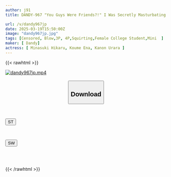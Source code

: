 ```yaml
---
author: j91
title: DANDY-967 "You Guys Were Friends?!" I Was Secretly Masturbating While Looking At Her Panties, Not Realizing That Her Skirt Was Flipped Up, When The Girl Next To Me Found Out And Got Hold Of My Weakness And Fucked Me Again And Again

url: /v/dandy967jp
date: 2025-03-19T15:50:00Z
image: "dandy967jp.jpg"
tags: [Censored, Blow,3P, 4P,Squirting,Female College Student,Mini	]
maker: [ Dandy]
actress: [ Minasuki Hikaru, Koume Ena, Kanon Urara ]
---
```



{{< rawhtml >}}

<div class="video" data-videoid="gjxbVGr76muqyAy">
    <a href="javascript:;">
        <img src="/v/dandy967jp/dandy967jp.jpg" width="WIDTH" height="HEIGHT" alt="dandy967jp.mp4" loading="lazy">
    </a>
</div>

<script type="text/javascript" src="https://j91.asia/asset/on-demand-st.js"></script>

<br>
  <link rel="stylesheet" href="https://j91.asia/asset/bs5.css">
  
  <center>
  <button class="btn btn-primary" type="button" data-bs-toggle="collapse" data-bs-target=".multi-collapse" aria-expanded="false" aria-controls="multiCollapseExample1 multiCollapseExample2"><h2>Download</h2></button></center>
</p>
<div class="row">
  <div class="col">
    <div class="collapse multi-collapse" id="multiCollapseExample1">
      <div class="card card-body">
	      	      <br>
<div class="buttons">  
<p><a href="/v/dandy967jp/st.html" target="_blank"><button class="btn-hover color-3"><i class="fa fa-download"></i> ST</button></a></p></div>
    </div>
  </div>
</div>
  <div class="col">
    <div class="collapse multi-collapse" id="multiCollapseExample2">
      <div class="card card-body">
	      <br>
<div class="buttons">
<p><a href="/v/dandy967jp/sw.html" target="_blank"><button class="btn-hover color-2"><i class="fa fa-download"></i> SW</button></a></p></div>
<br><br>
      </div>
    </div>
  </div>
</div>

{{< /rawhtml >}}